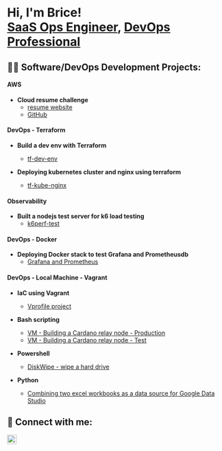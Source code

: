 <h1>Hi, I'm Brice! <br/><a href="https://github.com/deresolution20">SaaS Ops Engineer</a>, <a href="https://www.linkedin.com/in/briceneal/">DevOps Professional</a> </h1>

<h2>👨‍💻 Software/DevOps Development Projects:</h2>

<h4>AWS </h4>

- <b>Cloud resume challenge</b>
  - [resume website](http://resume.deresolution22.com/)
  - [GitHub](https://github.com/deresolution20/cloud-resume-challenge-tf)

<h4>DevOps - Terraform</h4>

- <b>Build a dev env with Terraform </b>
  - [tf-dev-env](https://github.com/deresolution20/tf-dev-env/tree/main)
  
- <b>Deploying kubernetes cluster and nginx using terraform </b>
  - [tf-kube-nginx](https://github.com/deresolution20/tf-deploy-nginix-kubernetes)

<h4>Observability</h4>

- <b> Built a nodejs test server for k6 load testing </b>
  - [k6perf-test](https://github.com/deresolution20/k6perf-test)
 
<h4>DevOps - Docker</h4>

- <b>Deploying Docker stack to test Grafana and Prometheusdb</b>
  - [Grafana and Prometheus](https://github.com/deresolution20/grafana-test)

<h4>DevOps - Local Machine - Vagrant</h4>

- <b>IaC using Vagrant</b>
  - [Vprofile project](https://github.com/deresolution20/vprofile-project/tree/automated)


- <b>Bash scripting</b>
  - [VM - Building a Cardano relay node - Production](https://github.com/deresolution20/Cardano-Mainnet-Relay-Node)
  - [VM - Building a Cardano relay node - Test](https://github.com/deresolution20/Cardano-TestNet-Relay-node)
- <b>Powershell</b>
  - [DiskWipe - wipe a hard drive](https://github.com/deresolution20/DiskWipe.Powershell)
- <b>Python</b>
  - [Combining two excel workbooks as a data source for Google Data Studio](https://github.com/deresolution20/Google-Colab-combine-two-excel-wbks)


<h2> 🤳 Connect with me:</h2>

[<img align="left" alt="BriceNeal | LinkedIn" width="22px" src="https://cdn.jsdelivr.net/npm/simple-icons@v3/icons/linkedin.svg" />][linkedin]

[linkedin]: https://linkedin.com/in/briceneal

<!--

Here are some ideas to get you started:

- 🔭 I’m currently working on ...
- 🌱 I’m currently learning ...
- 👯 I’m looking to collaborate on ...
- 🤔 I’m looking for help with ...
- 💬 Ask me about ...
- 📫 How to reach me: ...
- 😄 Pronouns: ...
- ⚡ Fun fact: ...
-->
